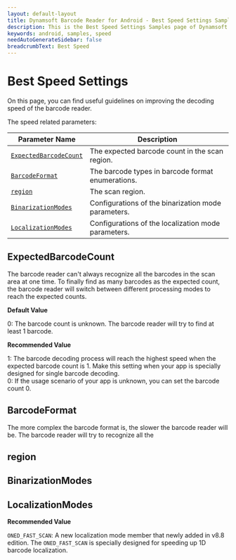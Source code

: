 ```yaml
---
layout: default-layout
title: Dynamsoft Barcode Reader for Android - Best Speed Settings Samples
description: This is the Best Speed Settings Samples page of Dynamsoft Barcode Reader for Android SDK.
keywords: android, samples, speed
needAutoGenerateSidebar: false
breadcrumbText: Best Speed
---
```


# Best Speed Settings

On this page, you can find useful guidelines on improving the decoding speed of the barcode reader.

The speed related parameters:

| Parameter Name | Description |
| -------------- | ----------- |
| [`ExpectedBarcodeCount`](#expectedbarcodecount) | The expected barcode count in the scan region. |
| [`BarcodeFormat`](#barcodeformat) | The barcode types in barcode format enumerations. |
| [`region`](#region) | The scan region. |
| [`BinarizationModes`](#binarizationmodes) | Configurations of the binarization mode parameters. |
| [`LocalizationModes`](#localizationmodes) | Configurations of the localization mode parameters. |

## ExpectedBarcodeCount

The barcode reader can't always recognize all the barcodes in the scan area at one time. To finally find as many barcodes as the expected count, the barcode reader will switch between different processing modes to reach the expected counts.

**Default Value**

0: The barcode count is unknown. The barcode reader will try to find at least 1 barcode.

**Recommended Value**

1: The barcode decoding process will reach the highest speed when the expected barcode count is 1. Make this setting when your app is specially designed for single barcode decoding.  
0: If the usage scenario of your app is unknown, you can set the barcode count 0.

## BarcodeFormat

The more complex the barcode format is, the slower the barcode reader will be. The barcode reader will try to recognize all the

## region

## BinarizationModes

## LocalizationModes

**Recommended Value**

`ONED_FAST_SCAN`: A new localization mode member that newly added in v8.8 edition. The `ONED_FAST_SCAN` is specially designed for speeding up 1D barcode localization.
